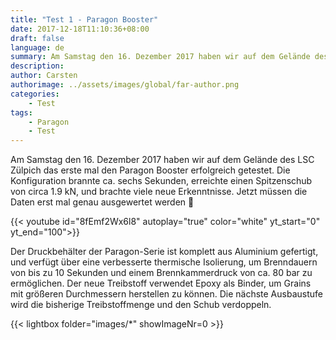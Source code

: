 ```yaml
---
title: "Test 1 - Paragon Booster"
date: 2017-12-18T11:10:36+08:00
draft: false
language: de
summary: Am Samstag den 16. Dezember 2017 haben wir auf dem Gelände des LSC Zülpich das erste mal den Paragon Booster erfolgreich getestet...
description:
author: Carsten
authorimage: ../assets/images/global/far-author.png
categories: 
    - Test
tags: 
    - Paragon
    - Test
---
```


Am Samstag den 16. Dezember 2017 haben wir auf dem Gelände des LSC Zülpich das erste mal den Paragon Booster erfolgreich getestet. Die Konfiguration brannte ca. sechs Sekunden, erreichte einen Spitzenschub von circa  1.9 kN, und brachte viele neue Erkenntnisse.  Jetzt müssen die Daten erst mal genau ausgewertet werden 🙂

{{< youtube id="8fEmf2Wx6l8" autoplay="true" color="white" yt_start="0" yt_end="100">}}

Der Druckbehälter der Paragon-Serie ist komplett aus Aluminium gefertigt, und verfügt über eine verbesserte thermische Isolierung, um Brenndauern von bis zu 10 Sekunden und einem Brennkammerdruck von ca. 80 bar zu ermöglichen. Der neue Treibstoff verwendet Epoxy als Binder, um Grains mit größeren Durchmessern herstellen zu können. Die nächste Ausbaustufe wird die bisherige Treibstoffmenge und den Schub verdoppeln.

{{< lightbox folder="images/*" showImageNr=0 >}}
